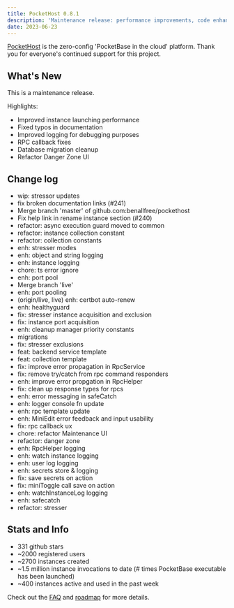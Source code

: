 ```yaml
---
title: PocketHost 0.8.1
description: 'Maintenance release: performance improvements, code enhancements, chores'
date: 2023-06-23
---
```


[PocketHost](https://pockethost.io) is the zero-config 'PocketBase in the cloud' platform. Thank you for everyone's continued support for this project.

## What's New

This is a maintenance release.

Highlights:

- Improved instance launching performance
- Fixed typos in documentation
- Improved logging for debugging purposes
- RPC callback fixes
- Database migration cleanup
- Refactor Danger Zone UI

## Change log

- wip: stressor updates
- fix broken documentation links (#241)
- Merge branch 'master' of github.com:benallfree/pockethost
- Fix help link in rename instance section (#240)
- refactor: async execution guard moved to common
- refactor: instance collection constant
- refactor: collection constants
- enh: stresser modes
- enh: object and string logging
- enh: instance logging
- chore: ts error ignore
- enh: port pool
- Merge branch 'live'
- enh: port pooling
- (origin/live, live) enh: certbot auto-renew
- enh: healthyguard
- fix: stresser instance acquisition and exclusion
- fix: instance port acquisition
- enh: cleanup manager priority constants
- migrations
- fix: stresser exclusions
- feat: backend service template
- feat: collection template
- fix: improve error propagation in RpcService
- fix: remove try/catch from rpc command responders
- enh: improve error propgation in RpcHelper
- fix: clean up response types for rpcs
- enh: error messaging in safeCatch
- enh: logger console fn update
- enh: rpc template update
- enh: MiniEdit error feedback and input usability
- fix: rpc callback ux
- chore: refactor Maintenance UI
- refactor: danger zone
- enh: RpcHelper logging
- enh: watch instance logging
- enh: user log logging
- enh: secrets store & logging
- fix: save secrets on action
- fix: miniToggle call save on action
- enh: watchInstanceLog logging
- enh: safecatch
- refactor: stresser

## Stats and Info

- 331 github stars
- ~2000 registered users
- ~2700 instances created
- ~1.5 million instance invocations to date (# times PocketBase executable has been launched)
- ~400 instances active and used in the past week

Check out the [FAQ](https://pockethost.gitbook.io/manual/overview/faq) and [roadmap](https://pockethost.gitbook.io/manual/overview/roadmap) for more details.
